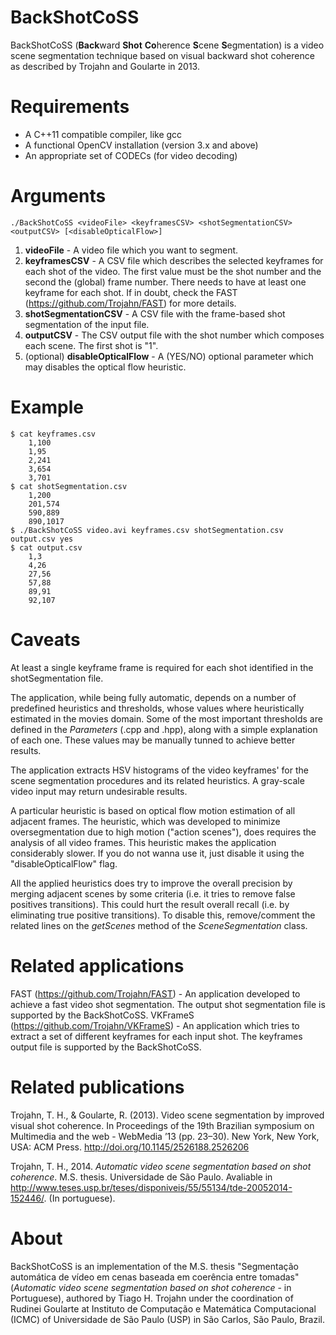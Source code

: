 # BackShotCoSS
BackShotCoSS (**Back**ward **Shot** **Co**herence **S**cene **S**egmentation) is a video scene segmentation technique based on visual backward shot coherence as described by Trojahn and Goularte in 2013.

# Requirements
*	A C++11 compatible compiler, like gcc
*	A functional OpenCV installation (version 3.x and above)
*   An appropriate set of CODECs (for video decoding)

# Arguments
	./BackShotCoSS <videoFile> <keyframesCSV> <shotSegmentationCSV> <outputCSV> [<disableOpticalFlow>]
1. **videoFile** - A video file which you want to segment.
2. **keyframesCSV** - A CSV file which describes the selected keyframes for each shot of the video. The first value must be the shot number and the second the (global) frame number. There needs to have at least one keyframe for each shot. If in doubt, check the FAST (https://github.com/Trojahn/FAST) for more details.
3. **shotSegmentationCSV** - A CSV file with the frame-based shot segmentation of the input file.
4. **outputCSV** - The CSV output file with the shot number which composes each scene. The first shot is "1".
5. (optional) **disableOpticalFlow** - A (YES/NO) optional parameter which may disables the optical flow heuristic.

# Example
	$ cat keyframes.csv
		1,100
		1,95
		2,241
		3,654
		3,701
	$ cat shotSegmentation.csv
		1,200
		201,574
		590,889
		890,1017		
	$ ./BackShotCoSS video.avi keyframes.csv shotSegmentation.csv output.csv yes
	$ cat output.csv
		1,3
		4,26
		27,56
		57,88
		89,91
		92,107

# Caveats
At least a single keyframe frame is required for each shot identified in the shotSegmentation file.

The application, while being fully automatic, depends on a number of predefined heuristics and thresholds, whose values where heuristically estimated in the movies domain. Some of the most important thresholds are defined in the *Parameters* (.cpp and .hpp), along with a simple explanation of each one. These values may be manually tunned to achieve better results.

The application extracts HSV histograms of the video keyframes' for the scene segmentation procedures and its related heuristics. A gray-scale video input may return undesirable results.

A particular heuristic is based on optical flow motion estimation of all adjacent frames. The heuristic, which was developed to minimize oversegmentation due to high motion ("action scenes"), does requires the analysis of all video frames. This heuristic makes the application considerably slower. If you do not wanna use it, just disable it using the "disableOpticalFlow" flag.

All the applied heuristics does try to improve the overall precision by merging adjacent scenes by some criteria (i.e. it tries to remove false positives transitions). This could hurt the result overall recall (i.e. by eliminating true positive transitions). To disable this, remove/comment the related lines on the *getScenes* method of the *SceneSegmentation* class.   

# Related applications
FAST (https://github.com/Trojahn/FAST) - An application developed to achieve a fast video shot segmentation. The output shot segmentation file is supported by the BackShotCoSS.
VKFrameS (https://github.com/Trojahn/VKFrameS) - An application which tries to extract a set of different keyframes for each input shot. The keyframes output file is supported by the BackShotCoSS. 

# Related publications
Trojahn, T. H., & Goularte, R. (2013). Video scene segmentation by improved visual shot coherence. In Proceedings of the 19th Brazilian symposium on Multimedia and the web - WebMedia ’13 (pp. 23–30). New York, New York, USA: ACM Press. http://doi.org/10.1145/2526188.2526206

Trojahn, T. H., 2014. *Automatic video scene segmentation based on shot coherence*. M.S. thesis. Universidade de São Paulo. Avaliable in http://www.teses.usp.br/teses/disponiveis/55/55134/tde-20052014-152446/. (In portuguese).


# About
BackShotCoSS is an implementation of the M.S. thesis "Segmentação automática de vídeo em cenas baseada em coerência entre tomadas" (*Automatic video scene segmentation based on shot coherence* - in Portuguese), authored by Tiago H. Trojahn under the coordination of Rudinei Goularte at Instituto de Computação e Matemática Computacional (ICMC) of Universidade de São Paulo (USP) in São Carlos, São Paulo, Brazil.
